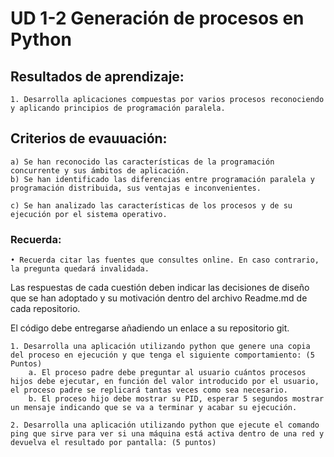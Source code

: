 # UD 1-2 Generación de procesos en Python
	 	 	
## Resultados de aprendizaje:
    1. Desarrolla aplicaciones compuestas por varios procesos reconociendo y aplicando principios de programación paralela.

## Criterios de evauuación:
    a) Se han reconocido las características de la programación concurrente y sus ámbitos de aplicación.   				 
    b) Se han identificado las diferencias entre programación paralela y programación distribuida, sus ventajas e inconvenientes.   			 	

    c) Se han analizado las características de los procesos y de su ejecución por el sistema operativo.   			 	

### Recuerda:
    • Recuerda citar las fuentes que consultes online. En caso contrario, la pregunta quedará invalidada.


Las respuestas de cada cuestión deben indicar las decisiones de diseño que se han adoptado y su motivación dentro del archivo Readme.md de cada repositorio.

El código debe entregarse añadiendo un enlace a su repositorio git.

    1. Desarrolla una aplicación utilizando python que genere una copia del proceso en ejecución y que tenga el siguiente comportamiento: (5 Puntos)
        a. El proceso padre debe preguntar al usuario cuántos procesos hijos debe ejecutar, en función del valor introducido por el usuario, el proceso padre se replicará tantas veces como sea necesario.
        b. El proceso hijo debe mostrar su PID, esperar 5 segundos mostrar un mensaje indicando que se va a terminar y acabar su ejecución.

    2. Desarrolla una aplicación utilizando python que ejecute el comando ping que sirve para ver si una máquina está activa dentro de una red y devuelva el resultado por pantalla: (5 puntos)